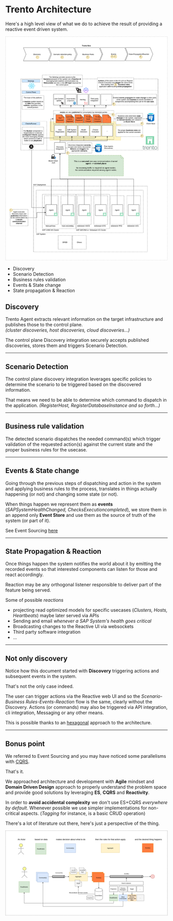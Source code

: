# Trento Architecture

Here's a high level view of what we do to achieve the result of providing a reactive event driven system.

![Trento Architecture](./trento-architecture.png)

- Discovery
- Scenario Detection
- Business rules validation
- Events & State change
- State propagation & Reaction

## Discovery
Trento Agent extracts relevant information on the target infrastructure and publishes those to the control plane.  
_(cluster discoveries, host discoveries, cloud discoveries...)_

The control plane Discovery integration securely accepts published discoveries, stores them and triggers Scenario Detection.

---

## Scenario Detection
The control plane discovery integration leverages specific policies to determine the scenario to be triggered based on the discovered information.

That means we need to be able to determine which command to dispatch in the application.
_(RegisterHost, RegisterDatabaseInstance and so forth...)_

---

## Business rule validation
The detected scenario dispatches the needed command(s) which trigger validation of the requested action(s) against the current state and the proper business rules for the usecase.

---

## Events & State change
Going through the previous steps of dispatching and action in the system and applying business rules to the process, translates in things actually happening (or not) and changing some state (or not).

When things happen we represent them as **events**  (_SAPSystemHealthChanged, ChecksExecutioncompleted_), we store them in an append only **Event Store** and use them as the source of truth of the system (or part of it).

See Event Sourcing [here](https://martinfowler.com/eaaDev/EventSourcing.html)

---

## State Propagation & Reaction
Once things happen the system notifies the world about it by emitting the recorded events so that interested components can listen for those and react accordingly.

Reaction may be any orthogonal listener responsible to deliver part of the feature being served.

Some of possible _reactions_
- projecting read optimized models for specific usecases (_Clusters, Hosts, Heartbeats_) maybe later served via APIs
- Sending and email _whenever a SAP System's health goes critical_
- Broadcasting changes to the Reactive UI via websockets
- Third party software integration
- ...
---

## Not only discovery
Notice how this document started with **Discovery** triggering actions and subsequent events in the system.

That's not the only case indeed.

The user can trigger actions via the Reactive web UI and so the _Scenario-Business Rules-Events-Reaction_ flow is the same, clearly without the Discovery.
Actions (or commands) may also be triggered via API integration, cli integration, Messaging or any other means.

This is possible thanks to an [hexagonal](https://en.wikipedia.org/wiki/Hexagonal_architecture_(software)) approach to the architecture.

---

## Bonus point
We referred to Event Sourcing and you may have noticed some parallelisms with [CQRS](https://www.martinfowler.com/bliki/CQRS.html).

That's it. 

We approached architecture and development with **Agile** mindset and **Domain Driven Design** approach to properly understand the problem space and provide good solutions by leveraging **ES**, **CQRS** and **Reactivity**.

In order to **avoid accidental complexity** we don't use ES+CQRS _everywhere by default_.
Whenever possible we use simpler implementations for non-critical aspects. (_Tagging_ for instance, is a basic CRUD operation)

There's a lot of literature out there, here's just a perspective of the thing.

![ES+CQRS](./event-sourcing-cqrs.png)
